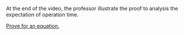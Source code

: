 At the end of the video, the professor illustrate the proof to analysis the expectation of operation time.

[Prove for an equation.](http://blog.csdn.net/myfather103/article/details/78078655)
